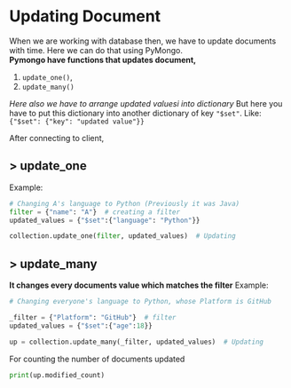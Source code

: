 # Updating Document

When we are working with database then, we have to update documents with time. Here we can do that using PyMongo.  
**Pymongo have functions that updates document,**  
1. `update_one()`,
2. `update_many()`

_Here also we have to arrange updated valuesi into dictionary_ But here you have to put this dictionary into another dictionary of key `"$set"`. Like: `{"$set": {"key": "updated value"}}`  

After connecting to client,
<br>

## > update_one

Example:
```python
# Changing A's language to Python (Previously it was Java)
filter = {"name": "A"}  # creating a filter
updated_values = {"$set":{"language": "Python"}}

collection.update_one(filter, updated_values)  # Updating
```

## > update_many
**It changes every documents value which matches the filter** 
Example: 
```python
# Changing everyone's language to Python, whose Platform is GitHub

_filter = {"Platform": "GitHub"}  # filter
updated_values = {"$set":{"age":18}}

up = collection.update_many(_filter, updated_values)  # Updating
```
For counting the number of documents updated
```python
print(up.modified_count)
```
